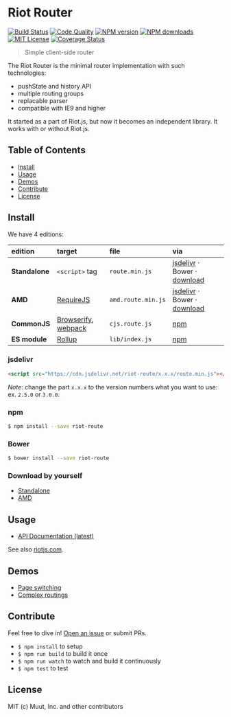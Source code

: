 # Riot Router

[![Build Status][travis-image]][travis-url] [![Code Quality][codeclimate-image]][codeclimate-url] [![NPM version][npm-version-image]][npm-url] [![NPM downloads][npm-downloads-image]][npm-url] [![MIT License][license-image]][license-url] [![Coverage Status][coverage-image]][coverage-url]

> Simple client-side router

The Riot Router is the minimal router implementation with such technologies:

- pushState and history API
- multiple routing groups
- replacable parser
- compatible with IE9 and higher

It started as a part of Riot.js, but now it becomes an independent library. It works with or without Riot.js.

## Table of Contents

- [Install](#install)
- [Usage](#usage)
- [Demos](#demos)
- [Contribute](#contribute)
- [License](#license)

## Install

We have 4 editions:

edition | target | file | via
:-- | :-- | :-- | :--
**Standalone** | `<script>` tag | `route.min.js` | [jsdelivr](https://www.jsdelivr.com/?query=riot-route) ⋅ Bower ⋅ [download](https://raw.githubusercontent.com/riot/route/master/packages/riot-route/route.min.js)
**AMD** | [RequireJS](http://requirejs.org/) | `amd.route.min.js` | [jsdelivr](https://www.jsdelivr.com/?query=riot-route) ⋅ Bower ⋅ [download](https://raw.githubusercontent.com/riot/route/master/packages/riot-route/amd.route.min.js)
**CommonJS** | [Browserify](http://browserify.org/), [webpack](https://webpack.github.io/) | `cjs.route.js` | [npm](https://www.npmjs.com/package/riot-route)
**ES module** | [Rollup](http://rollupjs.org/) | `lib/index.js` | [npm](https://www.npmjs.com/package/riot-route)

### jsdelivr

```html
<script src="https://cdn.jsdelivr.net/riot-route/x.x.x/route.min.js"></script>
```

*Note*: change the part `x.x.x` to the version numbers what you want to use: ex. `2.5.0` or `3.0.0`.

### npm

```bash
$ npm install --save riot-route
```

### Bower

```bash
$ bower install --save riot-route
```

### Download by yourself

- [Standalone](https://raw.githubusercontent.com/riot/route/master/packages/riot-route/route.min.js)
- [AMD](https://raw.githubusercontent.com/riot/route/master/packages/riot-route/amd.route.min.js)

## Usage

- [API Documentation (latest)](doc/)

See also [riotjs.com](http://riotjs.com/api/route/).

## Demos

- [Page switching](http://riotjs.com/examples/plunker/?app=router-page-switcher)
- [Complex routings](http://riotjs.com/examples/plunker/?app=router-complex)

## Contribute

Feel free to dive in! [Open an issue](https://github.com/riot/route/issues) or submit PRs.

- `$ npm install` to setup
- `$ npm run build` to build it once
- `$ npm run watch` to watch and build it continuously
- `$ npm test` to test

## License

MIT (c) Muut, Inc. and other contributors

[travis-image]:https://img.shields.io/travis/riot/observable.svg?style=flat-square
[travis-url]:https://travis-ci.org/riot/route

[license-image]:http://img.shields.io/badge/license-MIT-000000.svg?style=flat-square
[license-url]:LICENSE.txt

[npm-version-image]:http://img.shields.io/npm/v/riot-route.svg?style=flat-square
[npm-downloads-image]:http://img.shields.io/npm/dm/riot-route.svg?style=flat-square
[npm-url]:https://npmjs.org/package/riot-route

[coverage-image]:https://img.shields.io/coveralls/riot/route/master.svg?style=flat-square
[coverage-url]:https://coveralls.io/github/riot/route/?branch=master

[codeclimate-image]:https://img.shields.io/codeclimate/github/riot/route.svg?style=flat-square
[codeclimate-url]:https://codeclimate.com/github/riot/route
